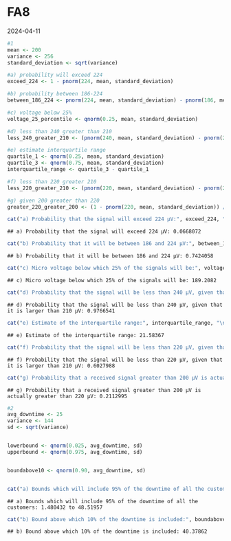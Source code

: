 FA8
================
2024-04-11

``` r
#1
mean <- 200
variance <- 256
standard_deviation <- sqrt(variance)

#a) probability will exceed 224
exceed_224 <- 1 - pnorm(224, mean, standard_deviation)

#b) probability between 186-224
between_186_224 <- pnorm(224, mean, standard_deviation) - pnorm(186, mean, standard_deviation)

#c) voltage below 25%
voltage_25_percentile <- qnorm(0.25, mean, standard_deviation)

#d) less than 240 greater than 210
less_240_greater_210 <- (pnorm(240, mean, standard_deviation) - pnorm(210, mean, standard_deviation)) / (1 - pnorm(210, mean, standard_deviation))

#e) estimate interquartile range
quartile_1 <- qnorm(0.25, mean, standard_deviation)
quartile_3 <- qnorm(0.75, mean, standard_deviation)
interquartile_range <- quartile_3 - quartile_1

#f) less than 220 greater 210
less_220_greater_210 <- (pnorm(220, mean, standard_deviation) - pnorm(210, mean, standard_deviation)) / (1 - pnorm(210, mean, standard_deviation))

#g) given 200 greater than 220
greater_220_greater_200 <- (1 - pnorm(220, mean, standard_deviation)) / (1 - pnorm(200, mean, standard_deviation))

cat("a) Probability that the signal will exceed 224 µV:", exceed_224, "\n")
```

    ## a) Probability that the signal will exceed 224 µV: 0.0668072

``` r
cat("b) Probability that it will be between 186 and 224 µV:", between_186_224, "\n")
```

    ## b) Probability that it will be between 186 and 224 µV: 0.7424058

``` r
cat("c) Micro voltage below which 25% of the signals will be:", voltage_25_percentile, "\n")
```

    ## c) Micro voltage below which 25% of the signals will be: 189.2082

``` r
cat("d) Probability that the signal will be less than 240 µV, given that it is larger than 210 µV:", less_240_greater_210, "\n")
```

    ## d) Probability that the signal will be less than 240 µV, given that it is larger than 210 µV: 0.9766541

``` r
cat("e) Estimate of the interquartile range:", interquartile_range, "\n")
```

    ## e) Estimate of the interquartile range: 21.58367

``` r
cat("f) Probability that the signal will be less than 220 µV, given that it is larger than 210 µV:", less_220_greater_210, "\n")
```

    ## f) Probability that the signal will be less than 220 µV, given that it is larger than 210 µV: 0.6027988

``` r
cat("g) Probability that a received signal greater than 200 µV is actually greater than 220 µV:", greater_220_greater_200, "\n")
```

    ## g) Probability that a received signal greater than 200 µV is actually greater than 220 µV: 0.2112995

``` r
#2
avg_downtime <- 25
variance <- 144
sd <- sqrt(variance)


lowerbound <- qnorm(0.025, avg_downtime, sd)
upperbound <- qnorm(0.975, avg_downtime, sd)


boundabove10 <- qnorm(0.90, avg_downtime, sd)


cat("a) Bounds which will include 95% of the downtime of all the customers:", lowerbound, "to", upperbound, "\n")
```

    ## a) Bounds which will include 95% of the downtime of all the customers: 1.480432 to 48.51957

``` r
cat("b) Bound above which 10% of the downtime is included:", boundabove10, "\n")
```

    ## b) Bound above which 10% of the downtime is included: 40.37862
